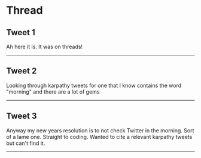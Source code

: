 # Thread

## Tweet 1

Ah here it is. It was on threads!

---

## Tweet 2

Looking through karpathy tweets for one that I know contains the word "morning" and there are a lot of gems

---

## Tweet 3

Anyway my new years resolution is to not check Twitter in the morning. Sort of a lame one. Straight to coding. Wanted to cite a relevant karpathy tweets but can't find it.

---

